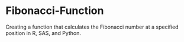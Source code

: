 # Fibonacci-Function
Creating a function that calculates the Fibonacci number at a specified position in R, SAS, and Python.
